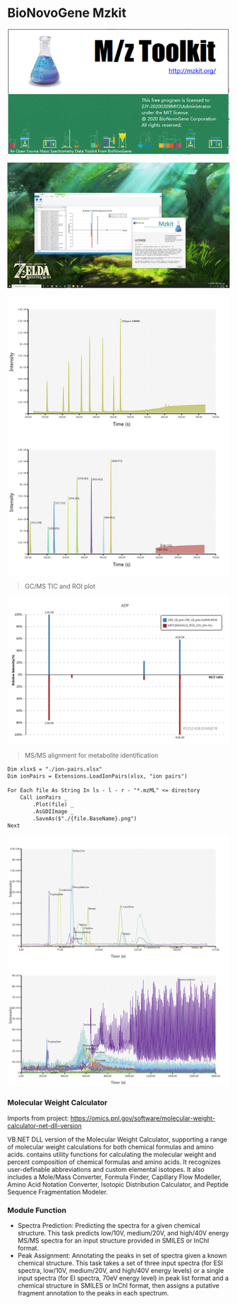 # BioNovoGene Mzkit

![](src/mzkit/splash.PNG)

![](docs/images/screen.jpg)

![](visual/gcms_ticplot.png)
![](visual/gcms_ions.png)
> GC/MS TIC and ROI plot

![](./Manuscript/3252_428.0344@78_METLIN034522_POS_10V_[M+H]+.png)
> MS/MS alignment for metabolite identification

```vbnet
Dim xlsx$ = "./ion-pairs.xlsx"
Dim ionPairs = Extensions.LoadIonPairs(xlsx, "ion pairs")

For Each file As String In ls - l - r - "*.mzML" <= directory
    Call ionPairs _
		.Plot(file) _
		.AsGDIImage _
		.SaveAs($"./{file.BaseName}.png")
Next
```

![](./DATA/Data20180111-L7-40(4).png)
![](./DATA/Data20180111-WASH.png)

### Molecular Weight Calculator

Imports from project: https://omics.pnl.gov/software/molecular-weight-calculator-net-dll-version

VB.NET DLL version of the Molecular Weight Calculator, supporting a range of molecular weight calculations for both chemical formulas and amino acids. contains utility functions for calculating the molecular weight and percent composition of chemical formulas and amino acids. It recognizes user-definable abbreviations and custom elemental isotopes. It also includes a Mole/Mass Converter, Formula Finder, Capillary Flow Modeller, Amino Acid Notation Converter, Isotopic Distribution Calculator, and Peptide Sequence Fragmentation Modeler.

### Module Function

+ Spectra Prediction: Predicting the spectra for a given chemical structure. This task predicts low/10V, medium/20V, and high/40V energy MS/MS spectra for an input structure provided in SMILES or InChI format.
+ Peak Assignment: Annotating the peaks in set of spectra given a known chemical structure. This task takes a set of three input spectra (for ESI spectra, low/10V, medium/20V, and high/40V energy levels) or a single input spectra (for EI spectra, 70eV energy level) in peak list format and a chemical structure in SMILES or InChI format, then assigns a putative fragment annotation to the peaks in each spectrum.
